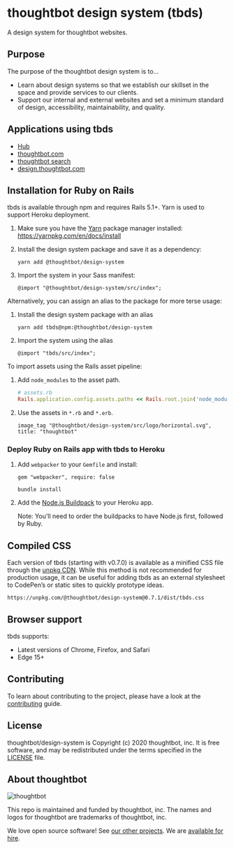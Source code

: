 # thoughtbot design system (tbds)

A design system for thoughtbot websites.

## Purpose

The purpose of the thoughtbot design system is to…

- Learn about design systems so that we establish our skillset in the space
  and provide services to our clients.
- Support our internal and external websites and set a minimum standard of
  design, accessibility, maintainability, and quality.

## Applications using tbds

- [Hub][hub]
- [thoughtbot.com][thoughtbot.com]
- [thoughtbot search][thoughtbot-search]
- [design.thoughtbot.com][design.thoughtbot.com]

[hub]: https://hub.thoughtbot.com/
[thoughtbot.com]: https://thoughtbot.com/
[thoughtbot-search]: https://search.thoughtbot.com/
[tbot]: https://tbot.io/
[vellum]: https://vellum.thoughtbot.com/
[design.thoughtbot.com]: https://design.thoughtbot.com/

## Installation for Ruby on Rails

tbds is available through npm and requires Rails 5.1+. Yarn is used to support
Heroku deployment.

1. Make sure you have the [Yarn][yarn] package manager installed:
   https://yarnpkg.com/en/docs/install

1. Install the design system package and save it as a dependency:

   ```
   yarn add @thoughtbot/design-system
   ```

1. Import the system in your Sass manifest:

   ```
   @import "@thoughtbot/design-system/src/index";
   ```

[yarn]: https://yarnpkg.com/en/

Alternatively, you can assign an alias to the package for more terse usage:

1. Install the design system package with an alias

   ```
   yarn add tbds@npm:@thoughtbot/design-system
   ```

1. Import the system using the alias

   ```
   @import "tbds/src/index";
   ```

To import assets using the Rails asset pipeline:

1. Add `node_modules` to the asset path.

   ```ruby
   # assets.rb
   Rails.application.config.assets.paths << Rails.root.join('node_modules')
   ```

1. Use the assets in `*.rb` and `*.erb`.

   ```erb
   image_tag "@thoughtbot/design-system/src/logo/horizontal.svg", title: "thoughtbot"
   ```

### Deploy Ruby on Rails app with tbds to Heroku

1. Add `webpacker` to your `Gemfile` and install:

   ```
   gem "webpacker", require: false
   ```

   ```
   bundle install
   ```

1. Add the [Node.js Buildpack][nodejs-buildpack] to your Heroku app.

   Note: You'll need to order the buildpacks to have Node.js first, followed
   by Ruby.

[nodejs-buildpack]: https://elements.heroku.com/buildpacks/heroku/heroku-buildpack-nodejs

## Compiled CSS

Each version of tbds (starting with v0.7.0) is available as a minified CSS file
through the [unpkg CDN][unpkg]. While this method is not recommended for
production usage, it can be useful for adding tbds as an external stylesheet to
CodePen’s or static sites to quickly prototype ideas.

```
https://unpkg.com/@thoughtbot/design-system@0.7.1/dist/tbds.css
```

[unpkg]: https://unpkg.com/

## Browser support

tbds supports:

- Latest versions of Chrome, Firefox, and Safari
- Edge 15+

## Contributing

To learn about contributing to the project, please have a look at the [contributing] guide.

[contributing]: /CONTRIBUTING.md

## License

thoughtbot/design-system is Copyright (c) 2020 thoughtbot, inc.
It is free software, and may be redistributed
under the terms specified in the [LICENSE] file.

[LICENSE]: /LICENSE.md

<!-- START /templates/footer.md -->

## About thoughtbot

![thoughtbot](https://thoughtbot.com/thoughtbot-logo-for-readmes.svg)

This repo is maintained and funded by thoughtbot, inc.
The names and logos for thoughtbot are trademarks of thoughtbot, inc.

We love open source software!
See [our other projects][community].
We are [available for hire][hire].

[community]: https://thoughtbot.com/community?utm_source=github
[hire]: https://thoughtbot.com/hire-us?utm_source=github

<!-- END /templates/footer.md -->
